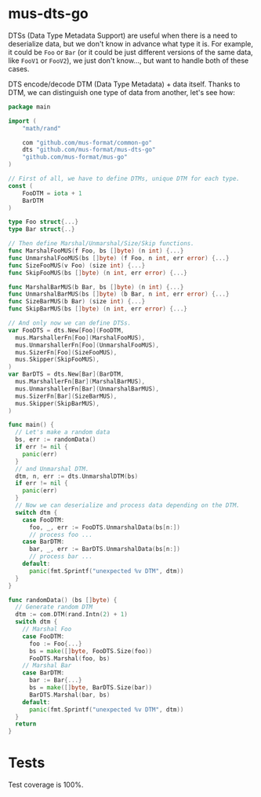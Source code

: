 # mus-dts-go
DTSs (Data Type Metadata Support) are useful when there is a need to deserialize
data, but we don't know in advance what type it is. For example, it could be 
`Foo` or `Bar` (or it could be just different versions of the same data, like 
`FooV1` or `FooV2`), we just don't know..., but want to handle both of these 
cases.

DTS encode/decode DTM (Data Type Metadata) + data itself. Thanks to DTM, we can
distinguish one type of data from another, let's see how:
```go
package main

import (
	"math/rand"

	com "github.com/mus-format/common-go"
	dts "github.com/mus-format/mus-dts-go"
	"github.com/mus-format/mus-go"
)

// First of all, we have to define DTMs, unique DTM for each type.
const (
	FooDTM = iota + 1
	BarDTM
)

type Foo struct{...}
type Bar struct{..}

// Then define Marshal/Unmarshal/Size/Skip functions.
func MarshalFooMUS(f Foo, bs []byte) (n int) {...}
func UnmarshalFooMUS(bs []byte) (f Foo, n int, err error) {...}
func SizeFooMUS(v Foo) (size int) {...}
func SkipFooMUS(bs []byte) (n int, err error) {...}

func MarshalBarMUS(b Bar, bs []byte) (n int) {...}
func UnmarshalBarMUS(bs []byte) (b Bar, n int, err error) {...}
func SizeBarMUS(b Bar) (size int) {...}
func SkipBarMUS(bs []byte) (n int, err error) {...}

// And only now we can define DTSs.
var FooDTS = dts.New[Foo](FooDTM, 
  mus.MarshallerFn[Foo](MarshalFooMUS),
  mus.UnmarshallerFn[Foo](UnmarshalFooMUS),
  mus.SizerFn[Foo](SizeFooMUS),
  mus.Skipper(SkipFooMUS),
)
var BarDTS = dts.New[Bar](BarDTM, 
  mus.MarshallerFn[Bar](MarshalBarMUS),
  mus.UnmarshallerFn[Bar](UnmarshalBarMUS),
  mus.SizerFn[Bar](SizeBarMUS),
  mus.Skipper(SkipBarMUS),
)

func main() {
  // Let's make a random data
  bs, err := randomData()
  if err != nil {
    panic(err)
  }
  // and Unmarshal DTM.
  dtm, n, err := dts.UnmarshalDTM(bs)
  if err != nil {
    panic(err)
  }
  // Now we can deserialize and process data depending on the DTM.
  switch dtm {
    case FooDTM:
      foo, _, err := FooDTS.UnmarshalData(bs[n:])
      // process foo ...
    case BarDTM:
      bar, _, err := BarDTS.UnmarshalData(bs[n:])
      // process bar ...
    default:
      panic(fmt.Sprintf("unexpected %v DTM", dtm))
  }
}

func randomData() (bs []byte) {
  // Generate random DTM
  dtm := com.DTM(rand.Intn(2) + 1)
  switch dtm {
    // Marshal Foo
    case FooDTM:
      foo := Foo{...}
      bs = make([]byte, FooDTS.Size(foo))
      FooDTS.Marshal(foo, bs)
    // Marshal Bar
    case BarDTM:
      bar := Bar{...}
      bs = make([]byte, BarDTS.Size(bar))
      BarDTS.Marshal(bar, bs)
    default:
      panic(fmt.Sprintf("unexpected %v DTM", dtm))      
  }
  return
}
```

# Tests
Test coverage is 100%.
